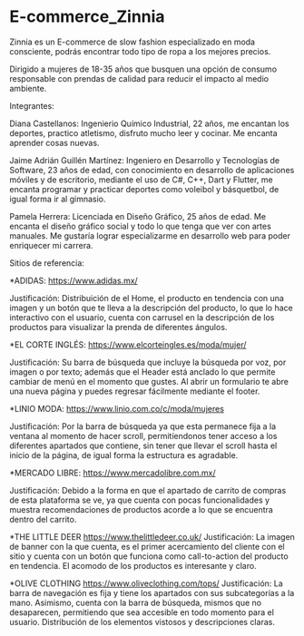 # E-commerce_Zinnia
Zinnia es un E-commerce de slow fashion especializado en moda consciente, podrás encontrar todo tipo de ropa a los mejores precios. 

Dirigido a mujeres de 18-35 años que busquen una opción de consumo responsable con prendas de calidad para reducir el impacto al medio ambiente.

Integrantes:

Diana Castellanos: Ingenierio Químico Industrial, 22 años, me encantan los deportes, practico atletismo, disfruto mucho leer y cocinar. Me encanta aprender cosas nuevas.

Jaime Adrián Guillén Martínez: Ingeniero en Desarrollo y Tecnologías de Software, 23 años de edad, con conocimiento en desarrollo de aplicaciones móviles y de escritorio, mediante el uso de C#, C++, Dart y Flutter, me encanta programar y practicar deportes como voleibol y básquetbol, de igual forma ir al gimnasio.

Pamela Herrera: Licenciada en Diseño Gráfico, 25 años de edad. Me encanta el diseño gráfico social y todo lo que tenga que ver con artes manuales. Me gustaría lograr especializarme en desarrollo web para poder enriquecer mi carrera.

Sitios de referencia:

*ADIDAS: https://www.adidas.mx/

Justificación: Distribuición de el Home, el producto en tendencia con una imagen y un botón que te lleva a la descripción del producto, lo que lo hace interactivo con el usuario, cuenta con carrusel en la descripción de los productos para visualizar la prenda de diferentes ángulos.  

*EL CORTE INGLÉS: https://www.elcorteingles.es/moda/mujer/

Justificación: Su barra de búsqueda que incluye la búsqueda por voz, por imagen o por texto; además que el Header está anclado lo que permite cambiar de menú en el momento que gustes. Al abrir un formulario te abre una nueva página y puedes regresar fácilmente mediante el footer. 

*LINIO MODA: https://www.linio.com.co/c/moda/mujeres

Justificación: Por la barra de búsqueda ya que esta permanece fija a la ventana al momento de hacer scroll, permitíendonos tener acceso a los diferentes apartados que contiene, sin tener que llevar el scroll hasta el inicio de la página, de igual forma la estructura es agradable.

*MERCADO LIBRE: https://www.mercadolibre.com.mx/ 

Justificación: Debido a la forma en que el apartado de carrito de compras de esta plataforma se ve, ya que cuenta con pocas funcionalidades y muestra recomendaciones de productos acorde a lo que se encuentra dentro del carrito.

*THE LITTLE DEER https://www.thelittledeer.co.uk/
Justificación: La imagen de banner con la que cuenta, es el primer acercamiento del cliente con el sitio y cuenta con un botón que funciona como call-to-action del producto en tendencia. El acomodo de los productos es interesante y claro.

*OLIVE CLOTHING https://www.oliveclothing.com/tops/
Justificación: La barra de navegación es fija y tiene los apartados con sus subcategorías a la mano. Asimismo, cuenta con la barra de búsqueda, mismos que no desaparecen, permitiendo que sea accesible en todo momento para el usuario. Distribución de los elementos vistosos y descripciones claras.
